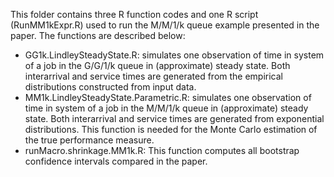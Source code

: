 This folder contains three R function codes and one R script (RunMM1kExpr.R) used to run the M/M/1/k queue example presented in the paper. The functions are described below:
* GG1k.LindleySteadyState.R: simulates one observation of time in system of a job in the G/G/1/k queue in (approximate) steady state. Both interarrival and service times are generated from the empirical distributions constructed from input data.
* MM1k.LindleySteadyState.Parametric.R: simulates one observation of time in system of a job in the M/M/1/k queue in (approximate) steady state. Both interarrival and service times are generated from exponential distributions. This function is needed for the Monte Carlo estimation of the true performance measure. 
* runMacro.shrinkage.MM1k.R: This function computes all bootstrap confidence intervals compared in the paper. 

